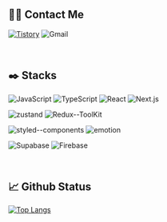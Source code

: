 ## 🙌🏻 Contact Me
[![Tistory](https://img.shields.io/badge/tech_blog-100000?style=for-the-badge&logo=tistory&logoColor=white)](https://ramincoding.tistory.com/)
![Gmail](https://img.shields.io/badge/email-D14836?style=for-the-badge&logo=gmail&logoColor=white)

<br/>

## ✒️ Stacks
![JavaScript](https://img.shields.io/badge/JavaScript-F7DF1E?style=for-the-badge&logo=JavaScript&logoColor=white)
![TypeScript](https://img.shields.io/badge/TypeScript-007ACC?style=for-the-badge&logo=typescript&logoColor=white)
![React](https://img.shields.io/badge/React-61DAFB?style=for-the-badge&logo=react&logoColor=white)
![Next.js](https://img.shields.io/badge/Next.js-000?logo=nextdotjs&logoColor=fff&style=for-the-badge)

![zustand](https://img.shields.io/badge/zustand-f7a904?style=for-the-badge&logo=zustand&logoColor=white)
![Redux--ToolKit](https://img.shields.io/badge/Redux--ToolKit-593D88?style=for-the-badge&logo=redux&logoColor=white)

![styled--components](https://img.shields.io/badge/styled--components-DB7093?style=for-the-badge&logo=styled-components&logoColor=white)
![emotion](https://img.shields.io/badge/emotion-C968BC?style=for-the-badge&logo=emotion-styled&logoColor=white)

![Supabase](https://img.shields.io/badge/Supabase-3ecf8e?style=for-the-badge&logo=Supabase&logoColor=white)
![Firebase](https://img.shields.io/badge/Firebase-039BE5?style=for-the-badge&logo=Firebase&logoColor=white)

<br/>

## 📈 Github Status
[![Top Langs](https://github-readme-stats.vercel.app/api/top-langs/?username=mkk00&layout=donut)](https://github.com/mkk00/github-readme-stats)
